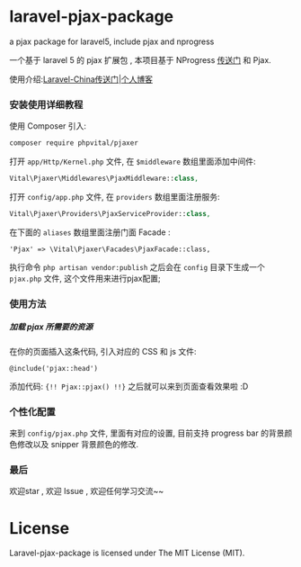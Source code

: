 # laravel-pjax-package
a pjax package for laravel5, include pjax and nprogress


一个基于 laravel 5 的 pjax 扩展包 , 本项目基于 NProgress [传送门](https://github.com/rstacruz/nprogress) 和 Pjax.

使用介绍:[Laravel-China传送门](https://laravel-china.org/topics/3280)|[个人博客](http://119.29.5.221/article/Laravel-Pjax-kuo-zhan-bao-shi-yong-jie-shao)

###  安装使用详细教程 

使用 Composer 引入: 

```bash
composer require phpvital/pjaxer
```

打开  `app/Http/Kernel.php` 文件, 在  `$middleware` 数组里面添加中间件: 

```php
Vital\Pjaxer\Middlewares\PjaxMiddleware::class,
```

打开 `config/app.php` 文件,  在  `providers` 数组里面注册服务:

```php
Vital\Pjaxer\Providers\PjaxServiceProvider::class,
```

在下面的 `aliases` 数组里面注册门面 Facade :

```
'Pjax' => \Vital\Pjaxer\Facades\PjaxFacade::class,
```

执行命令 `php artisan vendor:publish` 之后会在 `config` 目录下生成一个 `pjax.php` 文件, 这个文件用来进行pjax配置;

### 使用方法 

##### 加载 pjax 所需要的资源

在你的页面插入这条代码, 引入对应的 CSS 和 js 文件: 

```
@include('pjax::head')
```
添加代码: `{!! Pjax::pjax() !!}` 之后就可以来到页面查看效果啦 :D

### 个性化配置 

来到 `config/pjax.php` 文件, 里面有对应的设置, 目前支持 progress bar 的背景颜色修改以及 snipper 背景颜色的修改.

### 最后
欢迎star , 欢迎 Issue , 欢迎任何学习交流~~

# License

Laravel-pjax-package is licensed under The MIT License (MIT).

